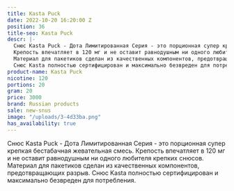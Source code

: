 ```yaml
---
title: Kasta Puck
date: 2022-10-20 16:20:00 Z
position: 36
title-seo: Kasta Puck
descr: |-
  Снюс Kasta Puck - Дота Лимитированная Серия - это порционная супер крепкая бестабачная жевательная смесь.
  Крепость впечатляет в 120 мг и не оставит равнодушным ни одного любителя крепких снюсов.
  Материал для пакетиков сделан из качественных компонентов, предотвращающих разрыв.
  Снюс Kasta полностью сертифицирован и максимально безвреден для потребления.
product-name: Kasta Puck
nicotine: 120
portions: 20
gram: 20
price: 3000
brand: Russian products
sale: new-snus
image: "/uploads/3-4d33ba.png"
has_availability: true
---
```


Снюс Kasta Puck - Дота Лимитированная Серия - это порционная супер крепкая бестабачная жевательная смесь.
Крепость впечатляет в 120 мг и не оставит равнодушным ни одного любителя крепких снюсов.
Материал для пакетиков сделан из качественных компонентов, предотвращающих разрыв.
Снюс Kasta полностью сертифицирован и максимально безвреден для потребления.